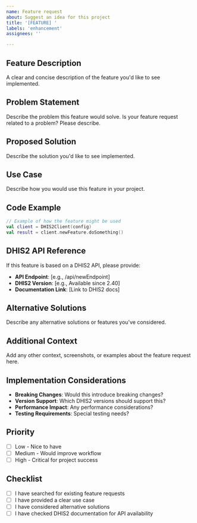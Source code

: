 ```yaml
---
name: Feature request
about: Suggest an idea for this project
title: '[FEATURE] '
labels: 'enhancement'
assignees: ''

---
```


## Feature Description
A clear and concise description of the feature you'd like to see implemented.

## Problem Statement
Describe the problem this feature would solve. Is your feature request related to a problem? Please describe.

## Proposed Solution
Describe the solution you'd like to see implemented.

## Use Case
Describe how you would use this feature in your project.

## Code Example
```kotlin
// Example of how the feature might be used
val client = DHIS2Client(config)
val result = client.newFeature.doSomething()
```

## DHIS2 API Reference
If this feature is based on a DHIS2 API, please provide:
- **API Endpoint**: [e.g., /api/newEndpoint]
- **DHIS2 Version**: [e.g., Available since 2.40]
- **Documentation Link**: [Link to DHIS2 docs]

## Alternative Solutions
Describe any alternative solutions or features you've considered.

## Additional Context
Add any other context, screenshots, or examples about the feature request here.

## Implementation Considerations
- **Breaking Changes**: Would this introduce breaking changes?
- **Version Support**: Which DHIS2 versions should support this?
- **Performance Impact**: Any performance considerations?
- **Testing Requirements**: Special testing needs?

## Priority
- [ ] Low - Nice to have
- [ ] Medium - Would improve workflow
- [ ] High - Critical for project success

## Checklist
- [ ] I have searched for existing feature requests
- [ ] I have provided a clear use case
- [ ] I have considered alternative solutions
- [ ] I have checked DHIS2 documentation for API availability